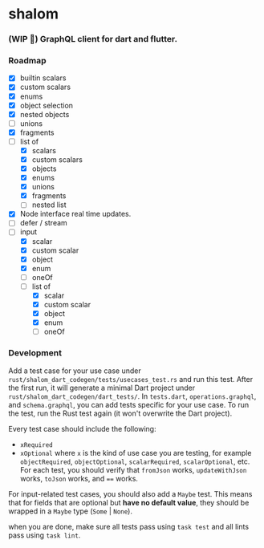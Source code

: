 # shalom

### (WIP 🚧) GraphQL client for dart and flutter.

### Roadmap

- [x] builtin scalars
- [x] custom scalars
- [x] enums
- [x] object selection
- [x] nested objects
- [ ] unions
- [x] fragments
- [ ] list of
    - [x] scalars
    - [x] custom scalars
    - [x] objects
    - [x] enums
    - [x] unions
    - [x] fragments
    - [ ] nested list
- [x] Node interface real time updates.
- [ ] defer / stream
- [ ] input
    - [x] scalar
    - [x] custom scalar
    - [x] object
    - [x] enum
    - [ ] oneOf
    - [ ] list of
        - [x] scalar
        - [x] custom scalar
        - [x] object
        - [x] enum
        - [ ] oneOf

### Development

Add a test case for your use case under `rust/shalom_dart_codegen/tests/usecases_test.rs` and run this test. After the first run, it will generate a minimal Dart project under `rust/shalom_dart_codegen/dart_tests/`. In `tests.dart`, `operations.graphql`, and `schema.graphql`, you can add tests specific for your use case. To run the test, run the Rust test again (it won't overwrite the Dart project).

Every test case should include the following:

- `xRequired`
- `xOptional`
  where `x` is the kind of use case you are testing, for example `objectRequired`, `objectOptional`, `scalarRequired`, `scalarOptional`, etc.
  For each test, you should verify that `fromJson` works, `updateWithJson` works, `toJson` works, and `==` works.

For input-related test cases, you should also add a `Maybe` test. This means that for fields that are optional but **have no default value**, they should be wrapped in a `Maybe` type (`Some` | `None`).

when you are done, make sure all tests pass using `task test` and all lints pass using `task lint`.
